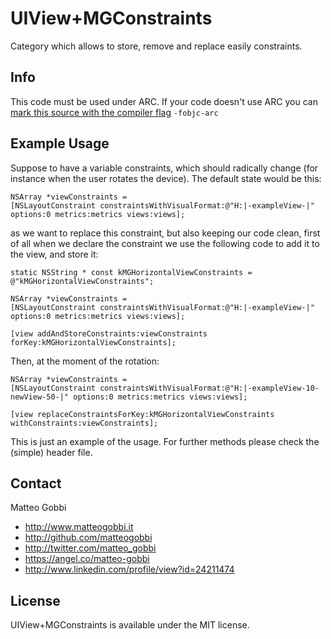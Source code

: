 UIView+MGConstraints
==================

Category which allows to store, remove and replace easily constraints.

## Info

This code must be used under ARC. 
If your code doesn't use ARC you can [mark this source with the compiler flag](http://www.codeography.com/2011/10/10/making-arc-and-non-arc-play-nice.html) `-fobjc-arc` 

## Example Usage

Suppose to have a variable constraints, which should radically change (for instance when the user rotates the device). The default state would be this:

```objc
NSArray *viewConstraints =
[NSLayoutConstraint constraintsWithVisualFormat:@"H:|-exampleView-|" options:0 metrics:metrics views:views];
```

as we want to replace this constraint, but also keeping our code clean, first of all when we declare the constraint we use the following code to add it to the view, and store it:

```objc
static NSString * const kMGHorizontalViewConstraints = @"kMGHorizontalViewConstraints";

NSArray *viewConstraints =
[NSLayoutConstraint constraintsWithVisualFormat:@"H:|-exampleView-|" options:0 metrics:metrics views:views];

[view addAndStoreConstraints:viewConstraints forKey:kMGHorizontalViewConstraints];
```

Then, at the moment of the rotation:

```objc
NSArray *viewConstraints =
[NSLayoutConstraint constraintsWithVisualFormat:@"H:|-exampleView-10-newView-50-|" options:0 metrics:metrics views:views];

[view replaceConstraintsForKey:kMGHorizontalViewConstraints withConstraints:viewConstraints];
```

This is just an example of the usage. For further methods please check the (simple) header file.

## Contact

Matteo Gobbi

- http://www.matteogobbi.it
- http://github.com/matteogobbi
- http://twitter.com/matteo_gobbi
- https://angel.co/matteo-gobbi
- http://www.linkedin.com/profile/view?id=24211474

## License

UIView+MGConstraints is available under the MIT license.
